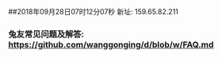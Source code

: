 ##2018年09月28日07时12分07秒 新址: 159.65.82.211
### 兔友常见问题及解答: https://github.com/wanggonging/d/blob/w/FAQ.md
